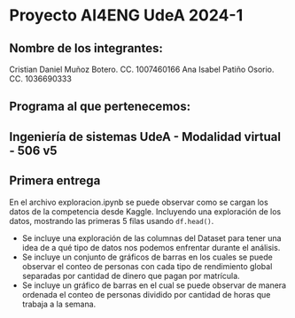 # Proyecto AI4ENG UdeA 2024-1
## Nombre de los integrantes:
Cristian Daniel Muñoz Botero. CC. 1007460166
Ana Isabel Patiño Osorio. CC. 1036690333
## Programa al que pertenecemos:
Ingeniería de sistemas UdeA - Modalidad virtual - 506 v5
---
## Primera entrega
En el archivo exploracion.ipynb se puede observar como se cargan los datos de la competencia desde Kaggle. Incluyendo una exploración de los datos, mostrando las primeras 5 filas usando `df.head()`. 
- Se incluye una exploración de las columnas del Dataset para tener una idea de a qué tipo de datos nos podemos enfrentar durante el análisis.
- Se incluye un conjunto de gráficos de barras en los cuales se puede observar el conteo de personas con cada tipo de rendimiento global separadas por cantidad de dinero que pagan por matrícula. 
- Se incluye un gráfico de barras en el cual se puede observar de manera ordenada el conteo de personas dividido por cantidad de horas que trabaja a la semana. 
